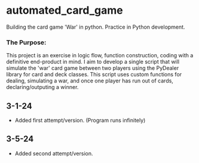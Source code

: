 # automated_card_game
Building the card game 'War' in python. Practice in Python development.

### The Purpose:
This project is an exercise in logic flow, function construction, coding with a definitive end-product in mind. I aim to develop a single script that will simulate the 'war' card game between two players using the PyDealer library for card and deck classes. This script uses custom functions for dealing, simulating a war, and once one player has run out of cards, declaring/outputing a winner.


## 3-1-24
* Added first attempt/version. (Program runs infinitely)

## 3-5-24
* Added second attempt/version.
